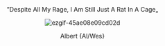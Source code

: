 </div> <div align="center"> ”Despite All My Rage, I Am Still Just A Rat In A Cage„
</div> <div align="center"> 



![ezgif-45ae08e09cd02d](https://github.com/user-attachments/assets/7b5e1742-6e72-44aa-a604-0f931efa0375)
</div> <div align="center">
Albert {Al/Wes} </div> 
